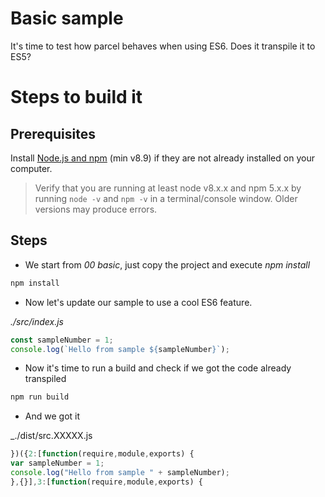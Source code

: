 # Basic sample

It's time to test how parcel behaves when using ES6. Does it transpile it to ES5?

# Steps to build it

## Prerequisites

Install [Node.js and npm](https://nodejs.org/en/) (min v8.9) if they are not already installed on your computer.

> Verify that you are running at least node v8.x.x and npm 5.x.x by running `node -v` and `npm -v` in a terminal/console window. Older versions may produce errors.

## Steps

- We start from _00 basic_, just copy the project and execute _npm install_

```cmd
npm install
```

- Now let's update our sample to use a cool ES6 feature.

_./src/index.js_

```javascript
const sampleNumber = 1;
console.log(`Hello from sample ${sampleNumber}`);
```

- Now it's time to run a build and check if we got the code already transpiled

```bash
npm run build
```


- And we got it

_./dist/src.XXXXX.js

```javascript
})({2:[function(require,module,exports) {
var sampleNumber = 1;
console.log("Hello from sample " + sampleNumber);
},{}],3:[function(require,module,exports) {
```
